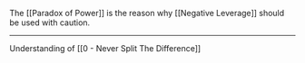 The [[Paradox of Power]] is the reason why [[Negative Leverage]] should be used with caution.

---

Understanding of [[0 - Never Split The Difference]]